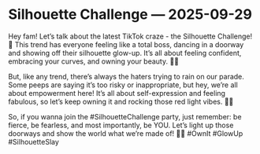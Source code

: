 # Silhouette Challenge — 2025-09-29

Hey fam! Let’s talk about the latest TikTok craze - the Silhouette Challenge! 🌟 This trend has everyone feeling like a total boss, dancing in a doorway and showing off their silhouette glow-up. It’s all about feeling confident, embracing your curves, and owning your beauty. 💃🔥 

But, like any trend, there’s always the haters trying to rain on our parade. Some peeps are saying it’s too risky or inappropriate, but hey, we’re all about empowerment here! It’s all about self-expression and feeling fabulous, so let’s keep owning it and rocking those red light vibes. 💋✨ 

So, if you wanna join the #SilhouetteChallenge party, just remember: be fierce, be fearless, and most importantly, be YOU. Let’s light up those doorways and show the world what we’re made of! 🌈🌟 #OwnIt #GlowUp #SilhouetteSlay
